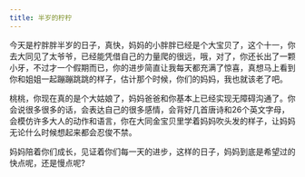 ```yaml
---
title: 半岁的柠柠
---
```


今天是柠胖胖半岁的日子，真快，妈妈的小胖胖已经是个大宝贝了，这个十一，你去大同见了太爷爷，已经能凭借自己的力量爬的很远，哦，对了，你还长出了一颗小牙，不过才一个假期而已，你的进步简直让我每天都充满了惊喜，真想马上看到你和姐姐一起蹦蹦跳跳的样子，估计那个时候，你们的妈妈，我也就该老了吧。


桃桃，你现在真的是个大姑娘了，妈妈爸爸和你基本上已经实现无障碍沟通了。你会说很多很多的话，会表达自己的很多感情，会背好几首唐诗和26个英文字母，会模仿许多大人的动作和语言，你在大同金宝贝里学着妈妈吹头发的样子，让妈妈无论什么时候想起来都会忍俊不禁。

妈妈陪着你们成长，见证着你们每一天的进步，这样的日子，妈妈到底是希望过的快点呢，还是慢点呢?
